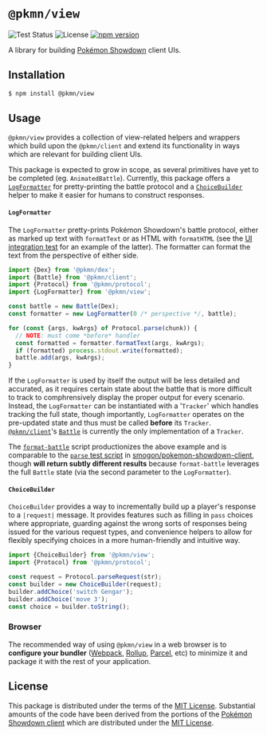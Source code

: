 # `@pkmn/view`

![Test Status](https://github.com/pkmn/ps/workflows/Tests/badge.svg)
![License](https://img.shields.io/badge/License-MIT-blue.svg)
[![npm version](https://img.shields.io/npm/v/@pkmn/view.svg)](https://www.npmjs.com/package/@pkmn/view)

A library for building [Pokémon Showdown](https://pokemonshowdown.com) client UIs.

## Installation

```sh
$ npm install @pkmn/view
```

## Usage

`@pkmn/view` provides a collection of view-related helpers and wrappers which build upon the
`@pkmn/client` and extend its functionality in ways which are relevant for building client UIs.

This package is expected to grow in scope, as several primitives have yet to be completed (eg.
`AnimatedBattle`). Currently, this package offers a [`LogFormatter`](#LogFormatter) for
pretty-printing the battle protocol and a [`ChoiceBuilder`](#ChoiceBuilder) helper to make it
easier for humans to construct responses.

#### `LogFormatter`

The `LogFormatter` pretty-prints Pokémon Showdown's battle protocol, either as marked up text with
`formatText` or as HTML with `formatHTML` (see the [UI integration
test](../integration/src/ui/index.ts) for an example of the latter). The formatter can format the
text from the perspective of either side.

```ts
import {Dex} from '@pkmn/dex';
import {Battle} from '@pkmn/client';
import {Protocol} from '@pkmn/protocol';
import {LogFormatter} from '@pkmn/view';

const battle = new Battle(Dex);
const formatter = new LogFormatter(0 /* perspective */, battle);

for (const {args, kwArgs} of Protocol.parse(chunk)) {
  // NOTE: must come *before* handler
  const formatted = formatter.formatText(args, kwArgs);
  if (formatted) process.stdout.write(formatted);
  battle.add(args, kwArgs);
}
```

If the `LogFormatter` is used by itself the output will be less detailed and accurated, as it
requires certain state about the battle that is more difficult to track to comphrensively display
the proper output for every scenario. Instead, the `LogFormatter` can be instantiated with a
'`Tracker`' which handles tracking the full state, though importantly, `LogFormatter` operates on
the pre-updated state and thus must be called **before** its `Tracker`.
[`@pkmn/client`](../client)'s [`Battle`](../client/src/battle.ts) is currently the only
implementation of a `Tracker`.

The [`format-battle`](format-battle) script productionizes the above example and is comparable to
the [`parse` test script](https://github.com/smogon/pokemon-showdown-client/blob/master/test/parse)
in [smogon/pokemon-showdown-client](https://github.com/smogon/pokemon-showdown-client), though
**will return subtly different results** because `format-battle` leverages the full `Battle` state (via the second parameter to the `LogFormatter`).

#### `ChoiceBuilder`

`ChoiceBuilder` provides a way to incrementally build up a player's response to a `|request|`
message. It provides features such as filling in `pass` choices where appropriate, guarding against
the wrong sorts of responses being issued for the various request types, and convenience helpers to
allow for flexibly specifying choices in a more human-friendly and intuitive way.

```ts
import {ChoiceBuilder} from '@pkmn/view';
import {Protocol} from '@pkmn/protocol';

const request = Protocol.parseRequest(str);
const builder = new ChoiceBuilder(request);
builder.addChoice('switch Gengar');
builder.addChoice('move 3');
const choice = builder.toString();
```

### Browser

The recommended way of using `@pkmn/view` in a web browser is to **configure your bundler**
([Webpack](https://webpack.js.org/), [Rollup](https://rollupjs.org/),
[Parcel](https://parceljs.org/), etc) to minimize it and package it with the rest of your
application.

## License

This package is distributed under the terms of the [MIT License](LICENSE). Substantial amounts of
the code have been derived from the portions of the [Pokémon Showdown
client](https://github.com/smogon/pokemon-showdown-client) which are distributed under the [MIT
License](https://github.com/smogon/pokemon-showdown-client/blob/master/src/battle.ts#L6).
